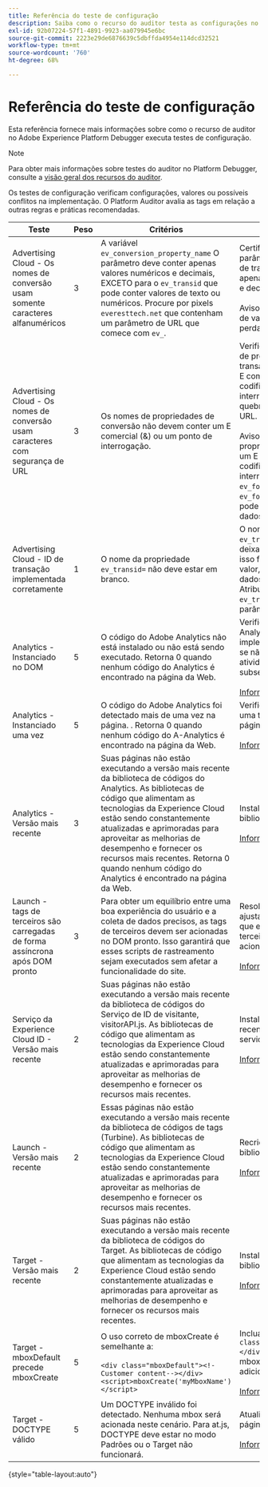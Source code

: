```yaml
---
title: Referência do teste de configuração
description: Saiba como o recurso do auditor testa as configurações no Adobe Experience Platform Debugger.
exl-id: 92b07224-57f1-4891-9923-aa079945e6bc
source-git-commit: 2223e29de6876639c5dbffda4954e114dcd32521
workflow-type: tm+mt
source-wordcount: '760'
ht-degree: 68%

---
```


# Referência do teste de configuração

Esta referência fornece mais informações sobre como o recurso de auditor no Adobe Experience Platform Debugger executa testes de configuração.

>[!NOTE]
>
>Para obter mais informações sobre testes do auditor no Platform Debugger, consulte a [visão geral dos recursos do auditor](./overview.md).

Os testes de configuração verificam configurações, valores ou possíveis conflitos na implementação. O Platform Auditor avalia as tags em relação a outras regras e práticas recomendadas.

| Teste | Peso | Critérios | Recomendação |
| --- | --- | --- | --- |
| Advertising Cloud - Os nomes de conversão usam somente caracteres alfanuméricos | 3 | A variável `ev_conversion_property_name` O parâmetro deve conter apenas valores numéricos e decimais, EXCETO para o `ev_transid` que pode conter valores de texto ou numéricos. Procure por pixels `everesttech.net`   que contenham um parâmetro de URL que comece com  `ev_`. | Certifique-se de que seus parâmetros de propriedade de transação contenham apenas valores numéricos e decimais.<br><br>Aviso:  Qualquer outro tipo de valor pode causar perda de dados. |
| Advertising Cloud - Os nomes de conversão usam caracteres com segurança de URL | 3 | Os nomes de propriedades de conversão não devem conter um E comercial (&amp;) ou um ponto de interrogação. | Verifique se os parâmetros de propriedade de transação não contêm um E comercial (&amp;) não codificado ou um ponto de interrogação. Elas quebram o formato do URL.<br><br>Aviso: Parâmetros de propriedade que contêm um E comercial (&amp;) não codificado ou um ponto de interrogação (por exemplo:  `ev_formComplete?=1` ou  `ev_formComplete&Submit=1`), pode resultar em perda de dados. |
| Advertising Cloud - ID de transação implementada corretamente | 1 | O nome da propriedade  `ev_transid=` não deve estar em branco. | O nome da propriedade  `ev_transid=` não deve ser deixado sem um valor. Se isso for deixado sem um valor, pode haver perda de dados de transação. Atribuir um valor a `ev_transid=` ou remova o parâmetro do pixel. |
| Analytics - Instanciado no DOM | 5 | O código do Adobe Analytics não está instalado ou não está sendo executado. Retorna 0 quando nenhum código do Analytics é encontrado na página da Web. | Verifique se a tag do Analytics está implementada na página e se não está bloqueada por atividades de script subsequentes.<br><br>[Informações adicionais](https://experienceleague.adobe.com/docs/analytics/implementation/home.html?lang=pt-BR) |
| Analytics - Instanciado uma vez | 5 | O código do Adobe Analytics foi detectado mais de uma vez na página. . Retorna 0 quando nenhum código do A-Analytics é encontrado na página da Web. | Verifique se há apenas uma tag do Analytics na página.<br><br>[Informações adicionais](https://experienceleague.adobe.com/docs/analytics/implementation/home.html?lang=pt-BR) |
| Analytics - Versão mais recente | 3 | Suas páginas não estão executando a versão mais recente da biblioteca de códigos do Analytics. As bibliotecas de código que alimentam as tecnologias da Experience Cloud estão sendo constantemente atualizadas e aprimoradas para aproveitar as melhorias de desempenho e fornecer os recursos mais recentes. Retorna 0 quando nenhum código do Analytics é encontrado na página da Web. | Instale a última versão da biblioteca Analytics.<br><br>[Informações adicionais](https://experienceleague.adobe.com/docs/analytics/implementation/appmeasurement-updates.html?lang=pt-BR) |
| Launch - tags de terceiros são carregadas de forma assíncrona após DOM pronto | 3 | Para obter um equilíbrio entre uma boa experiência do usuário e a coleta de dados precisos, as tags de terceiros devem ser acionadas no DOM pronto. Isso garantirá que esses scripts de rastreamento sejam executados sem afetar a funcionalidade do site. | Resolva esse problema ajustando todas as regras que executam pixels de terceiros para serem acionados no DOM Ready.<br><br>[Informações adicionais](https://experienceleague.adobe.com/docs/experience-platform/tags/ui/rules.html?lang=pt-BR) |
| Serviço da Experience Cloud ID - Versão mais recente | 2 | Suas páginas não estão executando a versão mais recente da biblioteca de códigos do Serviço de ID de visitante,  visitorAPI.js. As bibliotecas de código que alimentam as tecnologias da Experience Cloud estão sendo constantemente atualizadas e aprimoradas para aproveitar as melhorias de desempenho e fornecer os recursos mais recentes. | Instale a versão mais recente da biblioteca do serviço de ID de visitante.<br><br>[Informações adicionais](https://experienceleague.adobe.com/docs/id-service/using/id-service-api/library.html) |
| Launch - Versão mais recente | 2 | Essas páginas não estão executando a versão mais recente da biblioteca de códigos de tags (Turbine). As bibliotecas de código que alimentam as tecnologias da Experience Cloud estão sendo constantemente atualizadas e aprimoradas para aproveitar as melhorias de desempenho e fornecer os recursos mais recentes. | Recrie e publique a biblioteca de tags.<br><br>[Informações adicionais](https://experienceleague.adobe.com/docs/experience-platform/tags/get-started/quick-start.html?lang=pt-BR) |
| Target - Versão mais recente | 2 | Suas páginas não estão executando a versão mais recente da biblioteca de códigos do Target. As bibliotecas de código que alimentam as tecnologias da Experience Cloud estão sendo constantemente atualizadas e aprimoradas para aproveitar as melhorias de desempenho e fornecer os recursos mais recentes. | Instale a última versão da biblioteca Target.<br><br>[Informações adicionais](https://experienceleague.adobe.com/docs/target/using/implement-target/client-side/implement-target-for-client-side-web.html?lang=pt-BR) |
| Target - mboxDefault precede mboxCreate | 5 | O uso correto de  mboxCreate é semelhante a:<br><br> `<div class="mboxDefault"><!-Customer content--></div><script>mboxCreate('myMboxName')</script>` | Inclua uma  `<div class="mboxDefault"></div>` antes de chamar mboxCreate(). O at.js não adicionará um para você.<br><br>[Informações adicionais](https://experienceleague.adobe.com/docs/target/using/implement-target/client-side/implement-target-for-client-side-web.html?lang=pt-BR) |
| Target - DOCTYPE válido | 5 | Um DOCTYPE inválido foi detectado. Nenhuma mbox será acionada neste cenário.  Para at.js, DOCTYPE deve estar no modo Padrões ou o Target não funcionará. | Atualize o DOCTYPE na página.<br><br>[Informações adicionais](https://experienceleague.adobe.com/docs/target/using/implement-target/client-side/at-js-implementation/faq-at-js/target-atjs-faq.html) |

{style="table-layout:auto"}
